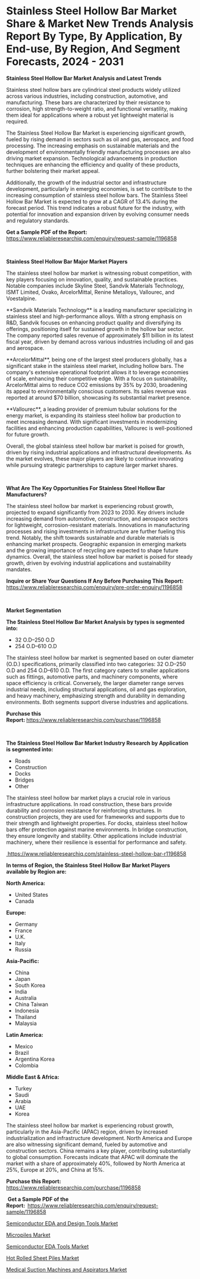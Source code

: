 <p><h1>Stainless Steel Hollow Bar Market Share & Market New Trends Analysis Report By Type, By Application, By End-use, By Region, And Segment Forecasts, 2024 - 2031</h1></p><p><strong>Stainless Steel Hollow Bar Market Analysis and Latest Trends</strong></p>
<p><p>Stainless steel hollow bars are cylindrical steel products widely utilized across various industries, including construction, automotive, and manufacturing. These bars are characterized by their resistance to corrosion, high strength-to-weight ratio, and functional versatility, making them ideal for applications where a robust yet lightweight material is required.</p><p>The Stainless Steel Hollow Bar Market is experiencing significant growth, fueled by rising demand in sectors such as oil and gas, aerospace, and food processing. The increasing emphasis on sustainable materials and the development of environmentally friendly manufacturing processes are also driving market expansion. Technological advancements in production techniques are enhancing the efficiency and quality of these products, further bolstering their market appeal.</p><p>Additionally, the growth of the industrial sector and infrastructure development, particularly in emerging economies, is set to contribute to the increasing consumption of stainless steel hollow bars. The Stainless Steel Hollow Bar Market is expected to grow at a CAGR of 13.4% during the forecast period. This trend indicates a robust future for the industry, with potential for innovation and expansion driven by evolving consumer needs and regulatory standards.</p></p>
<p><strong>Get a Sample PDF of the Report:&nbsp;</strong> <a href="https://www.reliableresearchiq.com/enquiry/request-sample/1196858?utm_campaign=1123&utm_medium=2&utm_source=Github&utm_content=ia&utm_term=10112024&utm_id=stainless-steel-hollow-bar">https://www.reliableresearchiq.com/enquiry/request-sample/1196858</a></p>
<p>&nbsp;</p>
<p><strong>Stainless Steel Hollow Bar Major Market Players</strong></p>
<p><p>The stainless steel hollow bar market is witnessing robust competition, with key players focusing on innovation, quality, and sustainable practices. Notable companies include Skyline Steel, Sandvik Materials Technology, ISMT Limited, Ovako, ArcelorMittal, Renine Metalloys, Vallourec, and Voestalpine.</p><p>**Sandvik Materials Technology** is a leading manufacturer specializing in stainless steel and high-performance alloys. With a strong emphasis on R&D, Sandvik focuses on enhancing product quality and diversifying its offerings, positioning itself for sustained growth in the hollow bar sector. The company reported sales revenue of approximately $11 billion in its latest fiscal year, driven by demand across various industries including oil and gas and aerospace.</p><p>**ArcelorMittal**, being one of the largest steel producers globally, has a significant stake in the stainless steel market, including hollow bars. The company's extensive operational footprint allows it to leverage economies of scale, enhancing their competitive edge. With a focus on sustainability, ArcelorMittal aims to reduce CO2 emissions by 35% by 2030, broadening its appeal to environmentally conscious customers. Its sales revenue was reported at around $70 billion, showcasing its substantial market presence.</p><p>**Vallourec**, a leading provider of premium tubular solutions for the energy market, is expanding its stainless steel hollow bar production to meet increasing demand. With significant investments in modernizing facilities and enhancing production capabilities, Vallourec is well-positioned for future growth. </p><p>Overall, the global stainless steel hollow bar market is poised for growth, driven by rising industrial applications and infrastructural developments. As the market evolves, these major players are likely to continue innovating while pursuing strategic partnerships to capture larger market shares.</p></p>
<p>&nbsp;</p>
<p><strong>What Are The Key Opportunities For Stainless Steel Hollow Bar Manufacturers?</strong></p>
<p><p>The stainless steel hollow bar market is experiencing robust growth, projected to expand significantly from 2023 to 2030. Key drivers include increasing demand from automotive, construction, and aerospace sectors for lightweight, corrosion-resistant materials. Innovations in manufacturing processes and rising investments in infrastructure are further fueling this trend. Notably, the shift towards sustainable and durable materials is enhancing market prospects. Geographic expansion in emerging markets and the growing importance of recycling are expected to shape future dynamics. Overall, the stainless steel hollow bar market is poised for steady growth, driven by evolving industrial applications and sustainability mandates.</p></p>
<p><strong>Inquire or Share Your Questions If Any Before Purchasing This Report:</strong> <a href="https://www.reliableresearchiq.com/enquiry/pre-order-enquiry/1196858?utm_campaign=1123&utm_medium=2&utm_source=Github&utm_content=ia&utm_term=10112024&utm_id=stainless-steel-hollow-bar">https://www.reliableresearchiq.com/enquiry/pre-order-enquiry/1196858</a></p>
<p>&nbsp;</p>
<p><strong>Market Segmentation</strong></p>
<p><strong>The Stainless Steel Hollow Bar Market Analysis by types is segmented into:</strong></p>
<p><ul><li>32 O.D–250 O.D</li><li>254 O.D–610 O.D</li></ul></p>
<p><p>The stainless steel hollow bar market is segmented based on outer diameter (O.D.) specifications, primarily classified into two categories: 32 O.D–250 O.D and 254 O.D–610 O.D. The first category caters to smaller applications such as fittings, automotive parts, and machinery components, where space efficiency is critical. Conversely, the larger diameter range serves industrial needs, including structural applications, oil and gas exploration, and heavy machinery, emphasizing strength and durability in demanding environments. Both segments support diverse industries and applications.</p></p>
<p><strong>Purchase this Report:&nbsp;</strong><a href="https://www.reliableresearchiq.com/purchase/1196858?utm_campaign=1123&utm_medium=2&utm_source=Github&utm_content=ia&utm_term=10112024&utm_id=stainless-steel-hollow-bar">https://www.reliableresearchiq.com/purchase/1196858</a></p>
<p>&nbsp;</p>
<p><strong>The Stainless Steel Hollow Bar Market Industry Research by Application is segmented into:</strong></p>
<p><ul><li>Roads</li><li>Construction</li><li>Docks</li><li>Bridges</li><li>Other</li></ul></p>
<p><p>The stainless steel hollow bar market plays a crucial role in various infrastructure applications. In road construction, these bars provide durability and corrosion resistance for reinforcing structures. In construction projects, they are used for frameworks and supports due to their strength and lightweight properties. For docks, stainless steel hollow bars offer protection against marine environments. In bridge construction, they ensure longevity and stability. Other applications include industrial machinery, where their resilience is essential for performance and safety.</p></p>
<p><a href="https://www.reliableresearchiq.com/stainless-steel-hollow-bar-r1196858?utm_campaign=1123&utm_medium=2&utm_source=Github&utm_content=ia&utm_term=10112024&utm_id=stainless-steel-hollow-bar">&nbsp;https://www.reliableresearchiq.com/stainless-steel-hollow-bar-r1196858</a></p>
<p><strong>In terms of Region, the Stainless Steel Hollow Bar Market Players available by Region are:</strong></p>
<p>
    <p> <strong> North America: </strong>
        <ul>
            <li>United States</li>
            <li>Canada</li>
        </ul>
        </p> 
    <p> <strong> Europe: </strong>
        <ul>
            <li>Germany</li>
            <li>France</li>
            <li>U.K.</li>
            <li>Italy</li>
            <li>Russia</li>
        </ul>
        </p> 
    <p> <strong> Asia-Pacific: </strong>
        <ul>
            <li>China</li>
            <li>Japan</li>
            <li>South Korea</li>
            <li>India</li>
            <li>Australia</li>
            <li>China Taiwan</li>
            <li>Indonesia</li>
            <li>Thailand</li>
            <li>Malaysia</li>
        </ul>
        </p> 
    <p> <strong> Latin America: </strong>
        <ul>
            <li>Mexico</li>
            <li>Brazil</li>
            <li>Argentina Korea</li>
            <li>Colombia</li>
        </ul>
        </p> 
    <p> <strong> Middle East & Africa: </strong>
        <ul>
            <li>Turkey</li>
            <li>Saudi</li>
            <li>Arabia</li>
            <li>UAE</li>
            <li>Korea</li>
        </ul>
    </p>
    </p>
<p><p>The stainless steel hollow bar market is experiencing robust growth, particularly in the Asia-Pacific (APAC) region, driven by increased industrialization and infrastructure development. North America and Europe are also witnessing significant demand, fueled by automotive and construction sectors. China remains a key player, contributing substantially to global consumption. Forecasts indicate that APAC will dominate the market with a share of approximately 40%, followed by North America at 25%, Europe at 20%, and China at 15%.</p></p>
<p><strong>Purchase this Report: </strong><a href="https://www.reliableresearchiq.com/purchase/1196858?utm_campaign=1123&utm_medium=2&utm_source=Github&utm_content=ia&utm_term=10112024&utm_id=stainless-steel-hollow-bar">https://www.reliableresearchiq.com/purchase/1196858</a></p>
<p>&nbsp;<strong>Get a Sample PDF of the Report:&nbsp;&nbsp;</strong><a href="https://www.reliableresearchiq.com/enquiry/request-sample/1196858?utm_campaign=1123&utm_medium=2&utm_source=Github&utm_content=ia&utm_term=10112024&utm_id=stainless-steel-hollow-bar">https://www.reliableresearchiq.com/enquiry/request-sample/1196858</a></p>
<p><strong></strong></p>
<p><p><a href="https://www.linkedin.com/pulse/deep-dive-semiconductor-eda-design-tools-market-itstrends-segmentation-v8zhe?utm_campaign=1123&utm_medium=2&utm_source=Github&utm_content=ia&utm_term=10112024&utm_id=stainless-steel-hollow-bar">Semiconductor EDA and Design Tools Market</a></p><p><a href="https://github.com/bailee2qhthar/Market-Research-Report-List-1/blob/main/micropiles-market.md?utm_campaign=1123&utm_medium=2&utm_source=Github&utm_content=ia&utm_term=10112024&utm_id=stainless-steel-hollow-bar">Micropiles Market</a></p><p><a href="https://www.linkedin.com/pulse/key-drivers-semiconductor-eda-tools-market-trends-future-iz0he?utm_campaign=1123&utm_medium=2&utm_source=Github&utm_content=ia&utm_term=10112024&utm_id=stainless-steel-hollow-bar">Semiconductor EDA Tools Market</a></p><p><a href="https://github.com/brittroma9i/Market-Research-Report-List-1/blob/main/hot-rolled-sheet-piles-market.md?utm_campaign=1123&utm_medium=2&utm_source=Github&utm_content=ia&utm_term=10112024&utm_id=stainless-steel-hollow-bar">Hot Rolled Sheet Piles Market</a></p><p><a href="https://issuu.com/reportprime-2/docs/medical-suction-machines-and-aspira_052080450f0124?utm_campaign=1123&utm_medium=2&utm_source=Github&utm_content=ia&utm_term=10112024&utm_id=stainless-steel-hollow-bar">Medical Suction Machines and Aspirators Market</a></p></p>